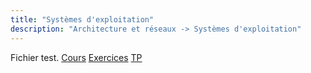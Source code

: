 ```yaml
---
title: "Systèmes d'exploitation"
description: "Architecture et réseaux -> Systèmes d'exploitation"
---
```


Fichier test.
[Cours](./cours)
[Exercices](./exercices)
[TP](./tp)